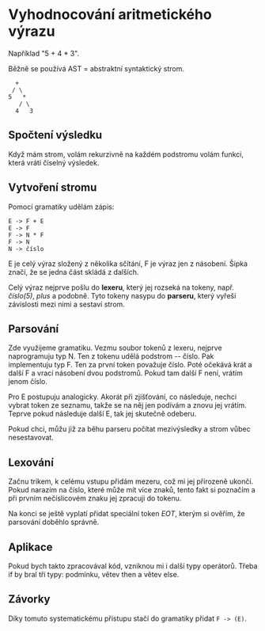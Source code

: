 # Vyhodnocování aritmetického výrazu

Například "5 + 4 * 3".

Běžně se používá AST = abstraktní syntaktický strom.

	  +
	 / \
	5   *
	   / \
	  4   3

## Spočtení výsledku

Když mám strom, volám rekurzivně na každém podstromu volám funkci, která vrátí číselný výsledek.

## Vytvoření stromu

Pomocí gramatiky udělám zápis:

	E -> F + E
	E -> F
	F -> N * F
	F -> N
	N -> číslo

E je celý výraz složený z několika sčítání, F je výraz jen z násobení. Šipka značí, že se jedna část skládá z dalších.

Celý výraz nejprve pošlu do **lexeru**, který jej rozseká na tokeny, např. *číslo(5)*, *plus* a podobně. Tyto tokeny nasypu do **parseru**, který vyřeší závislosti mezi nimi a sestaví strom.

## Parsování

Zde využijeme gramatiku. Vezmu soubor tokenů z lexeru, nejprve naprogramuju typ N. Ten z tokenu udělá podstrom -- číslo. Pak implementuju typ F. Ten za první token považuje číslo. Poté očekává krát a další F a vrací násobení dvou podstromů. Pokud tam další F není, vrátím jenom číslo.

Pro E postupuju analogicky. Akorát při zjišťování, co následuje, nechci vybrat token ze seznamu, takže se na něj jen podívám a znovu jej vrátím. Teprve pokud následuje další E, tak jej skutečně odeberu.

Pokud chci, můžu již za běhu parseru počítat mezivýsledky a strom vůbec nesestavovat.

## Lexování

Začnu trikem, k celému vstupu přidám mezeru, což mi jej přirozeně ukončí. Pokud narazím na číslo, které může mít více znaků, tento fakt si poznačím a při prvním nečíslicovém znaku jej zpracuji do tokenu.

Na konci se ještě vyplatí přidat speciální token *EOT*, kterým si ověřím, že parsování doběhlo správně.

 ## Aplikace

 Pokud bych takto zpracovával kód, vzniknou mi i další typy operátorů. Třeba if by bral tři typy: podmínku, větev then a větev else.

 ## Závorky

 Díky tomuto systematickému přístupu stačí do gramatiky přidat `F -> (E)`.